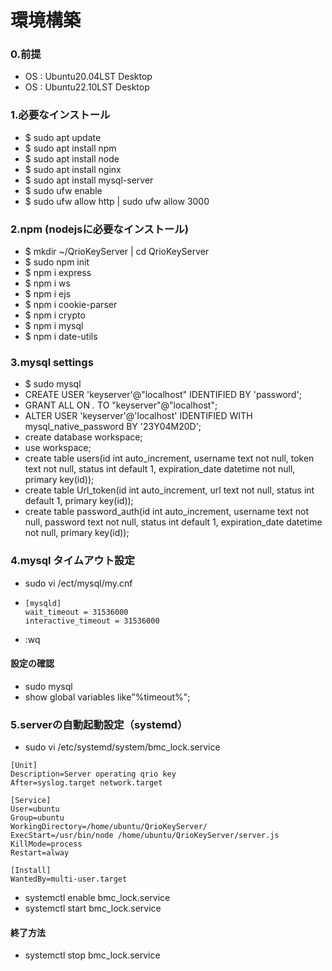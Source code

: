 # 環境構築　
### 0.前提
- OS : Ubuntu20.04LST Desktop
- OS : Ubuntu22.10LST Desktop

### 1.必要なインストール
- $ sudo apt update
- $ sudo apt install npm
- $ sudo apt install node
- $ sudo apt install nginx
- $ sudo apt install mysql-server
- $ sudo ufw enable
- $ sudo ufw allow http | sudo ufw allow 3000 

### 2.npm (nodejsに必要なインストール)
- $ mkdir ~/QrioKeyServer | cd QrioKeyServer
- $ sudo npm init
- $ npm i express
- $ npm i ws
- $ npm i ejs
- $ npm i cookie-parser
- $ npm i crypto
- $ npm i mysql
- $ npm i date-utils

### 3.mysql settings
- $ sudo mysql
- CREATE USER 'keyserver'@"localhost" IDENTIFIED BY 'password';
- GRANT ALL ON *.* TO "keyserver"@"localhost"; 
- ALTER USER 'keyserver'@'localhost' IDENTIFIED WITH mysql_native_password BY '23Y04M20D';
- create database workspace;
- use workspace;
- create table users(id int auto_increment, username text not null, token text not null, status int default 1, expiration_date datetime not null, primary key(id));
- create table Url_token(id int auto_increment, url text not null, status int default 1, primary key(id));
- create table password_auth(id int auto_increment, username text not null, password text not null, status int default 1, expiration_date datetime not null, primary key(id));

### 4.mysql タイムアウト設定
- sudo vi /ect/mysql/my.cnf
- ```
  [mysqld]
  wait_timeout = 31536000
  interactive_timeout = 31536000
  ```
- :wq
#### 設定の確認
- sudo mysql
- show global variables like"%timeout%";

### 5.serverの自動起動設定（systemd）
- sudo vi /etc/systemd/system/bmc_lock.service
```
[Unit]
Description=Server operating qrio key
After=syslog.target network.target

[Service]
User=ubuntu
Group=ubuntu
WorkingDirectory=/home/ubuntu/QrioKeyServer/
ExecStart=/usr/bin/node /home/ubuntu/QrioKeyServer/server.js
KillMode=process
Restart=alway

[Install]
WantedBy=multi-user.target
```
- systemctl enable bmc_lock.service
- systemctl start bmc_lock.service
#### 終了方法
- systemctl stop bmc_lock.service
